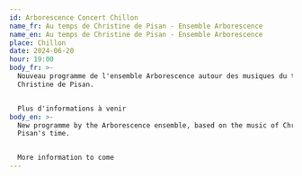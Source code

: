 ```yaml
---
id: Arborescence Concert Chillon
name_fr: Au temps de Christine de Pisan - Ensemble Arborescence
name_en: Au temps de Christine de Pisan - Ensemble Arborescence
place: Chillon
date: 2024-06-20
hour: 19:00
body_fr: >-
  Nouveau programme de l'ensemble Arborescence autour des musiques du temps de
  Christine de Pisan. 


  Plus d'informations à venir
body_en: >-
  New programme by the Arborescence ensemble, based on the music of Christine de
  Pisan's time. 


  More information to come
---
```


